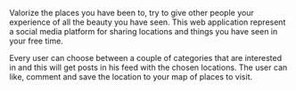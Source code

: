 Valorize the places you have been to, try to give other people your experience of all the beauty you have seen.
This web application represent a social media platform for sharing locations and things you have seen in your free time.

Every user can choose between a couple of categories that are interested in and this will get posts in his feed with the chosen locations.
The user can like, comment and save the location to your map of places to visit.
